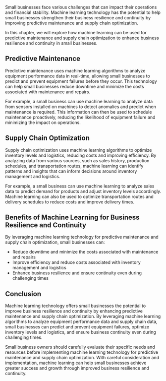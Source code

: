 
Small businesses face various challenges that can impact their operations and financial stability. Machine learning technology has the potential to help small businesses strengthen their business resilience and continuity by improving predictive maintenance and supply chain optimization.

In this chapter, we will explore how machine learning can be used for predictive maintenance and supply chain optimization to enhance business resilience and continuity in small businesses.

Predictive Maintenance
----------------------

Predictive maintenance uses machine learning algorithms to analyze equipment performance data in real-time, allowing small businesses to predict and prevent equipment failures before they occur. This technology can help small businesses reduce downtime and minimize the costs associated with maintenance and repairs.

For example, a small business can use machine learning to analyze data from sensors installed on machines to detect anomalies and predict when maintenance is required. This information can then be used to schedule maintenance proactively, reducing the likelihood of equipment failure and minimizing the impact on operations.

Supply Chain Optimization
-------------------------

Supply chain optimization uses machine learning algorithms to optimize inventory levels and logistics, reducing costs and improving efficiency. By analyzing data from various sources, such as sales history, production schedules, and transportation routes, machine learning can identify patterns and insights that can inform decisions around inventory management and logistics.

For example, a small business can use machine learning to analyze sales data to predict demand for products and adjust inventory levels accordingly. Machine learning can also be used to optimize transportation routes and delivery schedules to reduce costs and improve delivery times.

Benefits of Machine Learning for Business Resilience and Continuity
-------------------------------------------------------------------

By leveraging machine learning technology for predictive maintenance and supply chain optimization, small businesses can:

* Reduce downtime and minimize the costs associated with maintenance and repairs
* Improve efficiency and reduce costs associated with inventory management and logistics
* Enhance business resilience and ensure continuity even during challenging times

Conclusion
----------

Machine learning technology offers small businesses the potential to improve business resilience and continuity by enhancing predictive maintenance and supply chain optimization. By leveraging machine learning algorithms to analyze equipment performance data and supply chain data, small businesses can predict and prevent equipment failures, optimize inventory levels and logistics, and ensure business continuity even during challenging times.

Small business owners should carefully evaluate their specific needs and resources before implementing machine learning technology for predictive maintenance and supply chain optimization. With careful consideration and implementation, machine learning can help small businesses achieve greater success and growth through improved business resilience and continuity.
